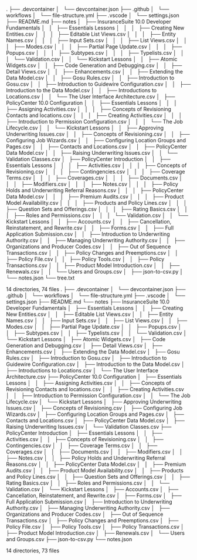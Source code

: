 .
├── .devcontainer
│   └── devcontainer.json
├── .github
│   └── workflows
│       └── file-structure.yml
├── .vscode
│   └── settings.json
├── README.md
├── notes
│   ├── InsuranceSuite 10.0 Developer Fundamentals
│   │   ├── Essentials Lessons
│   │   │   ├── Creating New Entities.csv
│   │   │   ├── Editable List Views.csv
│   │   │   ├── Entity Names.csv
│   │   │   ├── Input Sets.csv
│   │   │   ├── List Views.csv
│   │   │   ├── Modes.csv
│   │   │   ├── Partial Page Update.csv
│   │   │   ├── Popups.csv
│   │   │   ├── Subtypes.csv
│   │   │   ├── Typelists.csv
│   │   │   └── Validation.csv
│   │   └── Kickstart Lessons
│   │       ├── Atomic Widgets.csv
│   │       ├── Code Generation and Debugging.csv
│   │       ├── Detail Views.csv
│   │       ├── Enhancements.csv
│   │       ├── Extending the Data Model.csv
│   │       ├── Gosu Rules.csv
│   │       ├── Introduction to Gosu.csv
│   │       ├── Introduction to Guidewire Configuration.csv
│   │       ├── Introduction to the Data Model.csv
│   │       ├── Introductions to Locations.csv
│   │       └── The User Interface Architecture.csv
│   ├── PolicyCenter 10.0 Configuration
│   │   ├── Essentials Lessons
│   │   │   ├── Assigning Activities.csv
│   │   │   ├── Concepts of Revisioning Contacts and locations.csv
│   │   │   ├── Creating Activities.csv
│   │   │   ├── Introduction to Permission Configuration.csv
│   │   │   └── The Job Lifecycle.csv
│   │   └── Kickstart Lessons
│   │       ├── Approving Underwriting Issues.csv
│   │       ├── Concepts of Revisioning.csv
│   │       ├── Configuring Job Wizards.csv
│   │       ├── Configuring Location Groups and Pages.csv
│   │       ├── Contacts and Locations.csv
│   │       ├── PolicyCenter Data Model.csv
│   │       ├── Raising Underwriting Issues.csv
│   │       └── Validation Classes.csv
│   ├── PolicyCenter Introduction
│   │   ├── Essentials Lessons
│   │   │   ├── Activities.csv
│   │   │   ├── Concepts of Revisioning.csv
│   │   │   ├── Contingencies.csv
│   │   │   ├── Coverage Terms.csv
│   │   │   ├── Coverages.csv
│   │   │   ├── Documents.csv
│   │   │   ├── Modifiers.csv
│   │   │   ├── Notes.csv
│   │   │   ├── Policy Holds and Underwriting Referral Reasons.csv
│   │   │   ├── PolicyCenter Data Model.csv
│   │   │   ├── Premium Audits.csv
│   │   │   ├── Product Model Availability.csv
│   │   │   ├── Products and Policy Lines.csv
│   │   │   ├── Question Sets and Offerings.csv
│   │   │   ├── Rating Basics.csv
│   │   │   ├── Roles and Permissions.csv
│   │   │   └── Validation.csv
│   │   └── Kickstart Lessons
│   │       ├── Accounts.csv
│   │       ├── Cancellation, Reinstatement, and Rewrite.csv
│   │       ├── Forms.csv
│   │       ├── Full Application Submission.csv
│   │       ├── Introduction to Underwriting Authority.csv
│   │       ├── Managing Underwriting Authority.csv
│   │       ├── Organizations and Producer Codes.csv
│   │       ├── Out of Sequence Transactions.csv
│   │       ├── Policy Changes and Preemptions.csv
│   │       ├── Policy File.csv
│   │       ├── Policy Tools.csv
│   │       ├── Policy Transactions.csv
│   │       ├── Product Model Introduction.csv
│   │       ├── Renewals.csv
│   │       └── Users and Groups.csv
│   ├── json-to-csv.py
│   └── notes.json
└── tree.txt

14 directories, 74 files
.
├── .devcontainer
│   └── devcontainer.json
├── .github
│   └── workflows
│       └── file-structure.yml
├── .vscode
│   └── settings.json
├── README.md
└── notes
    ├── InsuranceSuite 10.0 Developer Fundamentals
    │   ├── Essentials Lessons
    │   │   ├── Creating New Entities.csv
    │   │   ├── Editable List Views.csv
    │   │   ├── Entity Names.csv
    │   │   ├── Input Sets.csv
    │   │   ├── List Views.csv
    │   │   ├── Modes.csv
    │   │   ├── Partial Page Update.csv
    │   │   ├── Popups.csv
    │   │   ├── Subtypes.csv
    │   │   ├── Typelists.csv
    │   │   └── Validation.csv
    │   └── Kickstart Lessons
    │       ├── Atomic Widgets.csv
    │       ├── Code Generation and Debugging.csv
    │       ├── Detail Views.csv
    │       ├── Enhancements.csv
    │       ├── Extending the Data Model.csv
    │       ├── Gosu Rules.csv
    │       ├── Introduction to Gosu.csv
    │       ├── Introduction to Guidewire Configuration.csv
    │       ├── Introduction to the Data Model.csv
    │       ├── Introductions to Locations.csv
    │       └── The User Interface Architecture.csv
    ├── PolicyCenter 10.0 Configuration
    │   ├── Essentials Lessons
    │   │   ├── Assigning Activities.csv
    │   │   ├── Concepts of Revisioning Contacts and locations.csv
    │   │   ├── Creating Activities.csv
    │   │   ├── Introduction to Permission Configuration.csv
    │   │   └── The Job Lifecycle.csv
    │   └── Kickstart Lessons
    │       ├── Approving Underwriting Issues.csv
    │       ├── Concepts of Revisioning.csv
    │       ├── Configuring Job Wizards.csv
    │       ├── Configuring Location Groups and Pages.csv
    │       ├── Contacts and Locations.csv
    │       ├── PolicyCenter Data Model.csv
    │       ├── Raising Underwriting Issues.csv
    │       └── Validation Classes.csv
    ├── PolicyCenter Introduction
    │   ├── Essentials Lessons
    │   │   ├── Activities.csv
    │   │   ├── Concepts of Revisioning.csv
    │   │   ├── Contingencies.csv
    │   │   ├── Coverage Terms.csv
    │   │   ├── Coverages.csv
    │   │   ├── Documents.csv
    │   │   ├── Modifiers.csv
    │   │   ├── Notes.csv
    │   │   ├── Policy Holds and Underwriting Referral Reasons.csv
    │   │   ├── PolicyCenter Data Model.csv
    │   │   ├── Premium Audits.csv
    │   │   ├── Product Model Availability.csv
    │   │   ├── Products and Policy Lines.csv
    │   │   ├── Question Sets and Offerings.csv
    │   │   ├── Rating Basics.csv
    │   │   ├── Roles and Permissions.csv
    │   │   └── Validation.csv
    │   └── Kickstart Lessons
    │       ├── Accounts.csv
    │       ├── Cancellation, Reinstatement, and Rewrite.csv
    │       ├── Forms.csv
    │       ├── Full Application Submission.csv
    │       ├── Introduction to Underwriting Authority.csv
    │       ├── Managing Underwriting Authority.csv
    │       ├── Organizations and Producer Codes.csv
    │       ├── Out of Sequence Transactions.csv
    │       ├── Policy Changes and Preemptions.csv
    │       ├── Policy File.csv
    │       ├── Policy Tools.csv
    │       ├── Policy Transactions.csv
    │       ├── Product Model Introduction.csv
    │       ├── Renewals.csv
    │       └── Users and Groups.csv
    ├── json-to-csv.py
    └── notes.json

14 directories, 73 files
